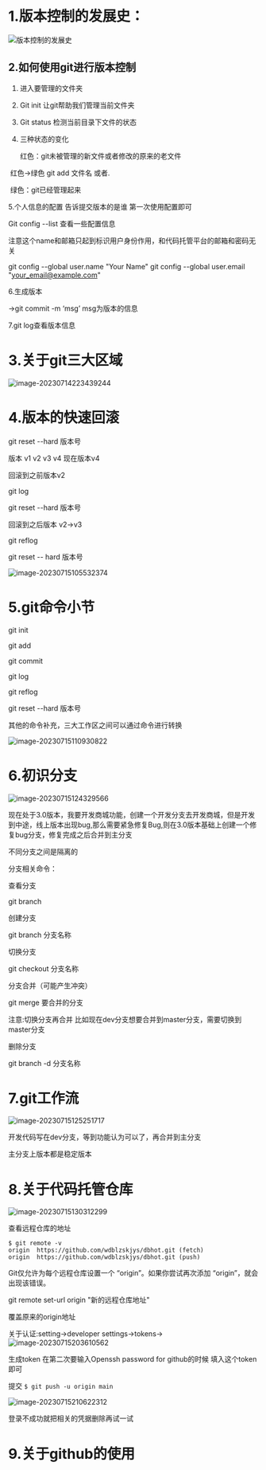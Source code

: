 # 1.版本控制的发展史：

![版本控制的发展史](C:\Users\减肥的小胖子\Desktop\关于Git\版本控制的发展史.png)

## 2.如何使用git进行版本控制

1. 进入要管理的文件夹

2. Git init 让git帮助我们管理当前文件夹

3. Git status 检测当前目录下文件的状态

4. 三种状态的变化

   红色：git未被管理的新文件或者修改的原来的老文件 

​       红色->绿色 git add 文件名 或者.

​      绿色：git已经管理起来 

 5.个人信息的配置 告诉提交版本的是谁 第一次使用配置即可

Git config --list 查看一些配置信息

注意这个name和邮箱只起到标识用户身份作用，和代码托管平台的邮箱和密码无关

git config --global user.name "Your Name"
git config --global user.email "your_email@example.com"

 6.生成版本

->git commit -m ‘msg’    msg为版本的信息

7.git log查看版本信息

#  3.关于git三大区域

![image-20230714223439244](C:\Users\减肥的小胖子\AppData\Roaming\Typora\typora-user-images\image-20230714223439244.png)

 

#  4.版本的快速回滚

git reset --hard 版本号

版本 v1 v2 v3 v4 现在版本v4

回滚到之前版本v2

git log

git reset --hard 版本号

回滚到之后版本 v2->v3

git reflog

git reset -- hard 版本号

![image-20230715105532374](C:\Users\减肥的小胖子\AppData\Roaming\Typora\typora-user-images\image-20230715105532374.png)

# 5.git命令小节

git init 

git add

git commit

git log

git reflog

git reset --hard 版本号

其他的命令补充，三大工作区之间可以通过命令进行转换

![image-20230715110930822](C:\Users\减肥的小胖子\AppData\Roaming\Typora\typora-user-images\image-20230715110930822.png)

# 6.初识分支

![image-20230715124329566](C:\Users\减肥的小胖子\AppData\Roaming\Typora\typora-user-images\image-20230715124329566.png)

现在处于3.0版本，我要开发商城功能，创建一个开发分支去开发商城，但是开发到中途，线上版本出现bug,那么需要紧急修复Bug,则在3.0版本基础上创建一个修复bug分支，修复完成之后合并到主分支

不同分支之间是隔离的 

分支相关命令：

查看分支

git branch 

创建分支

git branch 分支名称

切换分支 

git checkout 分支名称

分支合并（可能产生冲突）

git merge 要合并的分支

注意:切换分支再合并 比如现在dev分支想要合并到master分支，需要切换到master分支

删除分支 

git branch -d 分支名称

# 7.git工作流

![image-20230715125251717](C:\Users\减肥的小胖子\AppData\Roaming\Typora\typora-user-images\image-20230715125251717.png)

开发代码写在dev分支，等到功能认为可以了，再合并到主分支

主分支上版本都是稳定版本

# 8.关于代码托管仓库

![image-20230715130312299](C:\Users\减肥的小胖子\AppData\Roaming\Typora\typora-user-images\image-20230715130312299.png)

查看远程仓库的地址

   `$ git remote -v                                                                  origin  https://github.com/wdblzskjys/dbhot.git (fetch)                          origin  https://github.com/wdblzskjys/dbhot.git (push)                          `    

Git仅允许为每个远程仓库设置一个 “origin”。如果你尝试再次添加 “origin”，就会出现该错误。

git remote set-url origin "新的远程仓库地址"

覆盖原来的origin地址

关于认证:setting->developer settings->tokens->![image-20230715203610562](C:\Users\减肥的小胖子\AppData\Roaming\Typora\typora-user-images\image-20230715203610562.png)

生成token 在第二次要输入Openssh password for github的时候 填入这个token即可

提交     `$ git push -u origin main`    

![image-20230715210622312](C:\Users\减肥的小胖子\AppData\Roaming\Typora\typora-user-images\image-20230715210622312.png)

登录不成功就把相关的凭据删除再试一试

# 9.关于github的使用

